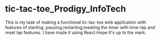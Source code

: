# tic-tac-toe_Prodigy_InfoTech
This is my task of making a functional tic-tac-toe web application with features of starting ,pausing,restarting,reseting the timer with time-lap and reset lap features. I have made it using React.Hope It's up to the mark.
